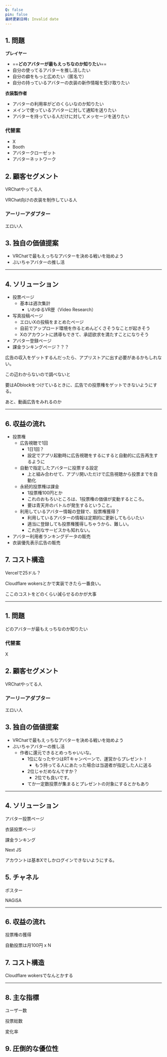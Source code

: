 ```yaml
---
Q: false
pin: false
最終更新日時: Invalid date
---
```

  

  

  

  

## 1. 問題

**プレイヤー**

- ==**どのアバターが最もえっちなのか知りたい**==
- 自分の使ってるアバターを推し活したい
- 自分の癖をもっと広めたい（匿名で）
- 自分の持っているアバターの衣装の新作情報を受け取りたい

  

**衣装製作者**

- アバターの利用率がどのくらいなのか知りたい
- メインで使っているアバターに対して通知を送りたい
- アバターを持っている人だけに対してメッセージを送りたい

  

### 代替案

- X
- Booth
- アバタークローゼット
- アバターネットワーク

  

## 2. 顧客セグメント

VRChatやってる人

VRChat向けの衣装を制作している人

  

### アーリーアダプター

エロい人

  

## 3. 独自の価値提案

- VRChatで最もえっちなアバターを決める戦いを始めよう
- ぶいちゃアバターの推し活

  

---

## 4. ソリューション

- 投票ページ
    - 基本は週次集計
        - いわゆるVR歴（Video Research）
- 写真投稿ページ
    - エロいXの投稿をまとめたページ
    - 自前でアップロード環境を作るとめんどくさそうなことが起きそう
    - Xのアカウントに誘導もできて、承認欲求を満たすことになりそう
- アバター登録ページ
- 課金ランキングページ？？？

  

広告の収入をゲットするんだったら、アプリストアに出す必要があるかもしれない。

この辺わからないので調べないと

要はADblockをつけているときに、広告での投票権をゲットできないようにする。

あと、動画広告をみれるのか

  

---

  

## 6. 収益の流れ

- 投票権
    - 広告視聴で1回
        - 1日1回？
        - 設定でアプリ起動時に広告視聴をするにすると自動的に広告再生するように
    - 自動で指定したアバターに投票する設定
        - 上と組み合わせて、アプリ開いただけで広告視聴から投票までを自動化
    - 永続的投票権は課金
        - 1投票権100円とか
        - これのおもろいところは、1投票権の価値が変動するところ。
        - 要は青天井のバトルが発生するということ。
    - 利用しているアバター情報の登録で、投票権獲得？
        - 利用しているアバターの情報は定期的に更新してもらいたい
        - 適当に登録しても投票権獲得しちゃうから、難しい。
        - これ別なサービスかも知れない。
- アバター利用者ランキングデータの販売
- 衣装優先表示広告の販売

  

  

## 7. コスト構造

Vercelで25ドル？

Cloudflare wokersとかで実装できたら一番良い。

ここのコストをどのくらい減らせるのかが大事

  

  

---

  

  

## 1. 問題

どのアバターが最もえっちなのか知りたい

### 代替案

X

## 2. 顧客セグメント

VRChatやってる人

### アーリーアダプター

エロい人

## 3. 独自の価値提案

- VRChatで最もえっちなアバターを決める戦いを始めよう
- ぶいちゃアバターの推し活
    - 作者に還元できるとめっちゃいいな。
        - 1位になったやつはRTキャンペーンで、運営からプレゼント！
            - もう持ってる人にあたった場合は当選者が指定した人に送る
        - 2位じゃだめなんですか？
            - 2位でも良いです。
        - てか一定数投票が集まるとプレゼントの対象にするとかもあり

  

---

## 4. ソリューション

アバター投票ページ

衣装投票ページ

課金ランキング

Next JS

アカウントは基本Xでしかログインできないようにする。

  

## 5. チャネル

ポスター

NAGiSA

  

---

  

## 6. 収益の流れ

投票権の獲得

自動投票は月100円 x N

  

## 7. コスト構造

Cloudflare wokersでなんとかする

  

  

---

## 8. 主な指標

ユーザー数

投票総数

変化率

  

## 9. 圧倒的な優位性